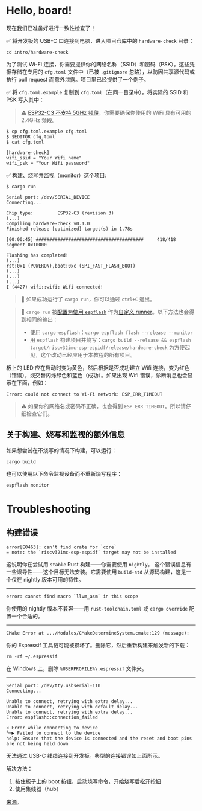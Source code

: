# Hello, board!

现在我们已准备好进行一致性检查了！

✅ 将开发板的 USB-C 口连接到电脑，进入项目仓库中的 `hardware-check` 目录：

```console
cd intro/hardware-check
```

为了测试 Wi-Fi 连接，你需要提供你的网络名称（SSID）和密码（PSK）。这些凭据存储在专用的 `cfg.toml` 文件中（已被 `.gitignore` 忽略），以防因共享源代码或执行 pull request 而意外泄露。项目里已经提供了一个例子。

✅ 将 `cfg.toml.example` 复制到 `cfg.toml`（在同一目录中），将实际的 SSID 和 PSK 写入其中：

> ⚠️ [ESP32-C3 不支持 5GHz 频段](https://www.espressif.com/en/news/ESP32-C3_Wi-Fi_Certified#:~:text=ESP32%2DC3%20is%20a%20safe,wide%20range%20of%20IoT%20applications)，你需要确保你使用的 WiFi 具有可用的 2.4GHz 频段。

```console
$ cp cfg.toml.example cfg.toml
$ $EDITOR cfg.toml
$ cat cfg.toml

[hardware-check]
wifi_ssid = "Your Wifi name"
wifi_psk = "Your Wifi password"
```


✅ 构建、烧写并监视（monitor）这个项目:

```console
$ cargo run

Serial port: /dev/SERIAL_DEVICE
Connecting...

Chip type:         ESP32-C3 (revision 3)
(...)
Compiling hardware-check v0.1.0
Finished release [optimized] target(s) in 1.78s

[00:00:45] ########################################     418/418     segment 0x10000

Flashing has completed!
(...)
rst:0x1 (POWERON),boot:0xc (SPI_FAST_FLASH_BOOT)
(...)
(...)
(...)
I (4427) wifi::wifi: Wifi connected!
```

>🔎 如果成功运行了 `cargo run`，你可以通过 `ctrl+C` 退出。

> 🔎 `cargo run` 被[配置为使用 `espflash`](https://github.com/esp-rs/std-training/blob/main/intro/hardware-check/.cargo/config.toml#L6) 作为[自定义 runner](https://doc.rust-lang.org/cargo/reference/config.html#target)。以下方法也会得到相同的输出：
> - 使用 `cargo-espflash`：`cargo espflash flash --release --monitor`
> - 用 `espflash` 构建项目并烧写：`cargo build --release && espflash target/riscv32imc-esp-espidf/release/hardware-check`
> 为方便起见，这个改动已经应用于本教程的所有项目。

板上的 LED 应在启动时变为黄色，然后根据是否成功建立 Wifi 连接，变为红色（错误），或交替闪烁绿色和蓝色（成功）。如果出现 Wifi 错误，诊断消息也会显示在下面，例如：

```console
Error: could not connect to Wi-Fi network: ESP_ERR_TIMEOUT
```
> ⚠️ 如果你的网络名或密码不正确，也会得到 `ESP_ERR_TIMEOUT`。所以请仔细检查它们。

## 关于构建、烧写和监视的额外信息

如果想尝试在不烧写的情况下构建，可以运行：

 ```console
 cargo build
 ```
也可以使用以下命令监视设备而不重新烧写程序：

```console
espflash monitor
```


# Troubleshooting

## 构建错误

```console
error[E0463]: can't find crate for `core`
= note: the `riscv32imc-esp-espidf` target may not be installed
```

这说明你在尝试用 `stable` Rust 构建——你需要使用 `nightly`。
这个错误信息有一些误导性——这个目标无法安装。它需要使用 `build-std` 从源码构建，这是一个仅在 nightly 版本可用的特性。

---

```console
error: cannot find macro `llvm_asm` in this scope
```

你使用的 nightly 版本不兼容——用 `rust-toolchain.toml` 或 `cargo override` 配置一个合适的。

---

```console
CMake Error at .../Modules/CMakeDetermineSystem.cmake:129 (message):
```

你的 Espressif 工具链可能被损坏了。删除它，然后重新构建来触发新的下载：

```console
rm -rf ~/.espressif
```
在 Windows 上，删除 `%USERPROFILE%\.espressif` 文件夹。

---

 ```console
Serial port: /dev/tty.usbserial-110
Connecting...

Unable to connect, retrying with extra delay...
Unable to connect, retrying with default delay...
Unable to connect, retrying with extra delay...
Error: espflash::connection_failed

× Error while connecting to device
╰─▶ Failed to connect to the device
help: Ensure that the device is connected and the reset and boot pins are not being held down
 ```

无法通过 USB-C 线缆连接到开发板。典型的连接错误如上面所示。


解决方法：
1. 按住板子上的 boot 按钮，启动烧写命令，开始烧写后松开按钮
2. 使用集线器（hub）

[来源](https://georgik.rocks/unable-to-flash-esp32-with-these-usb-c-cables/)。